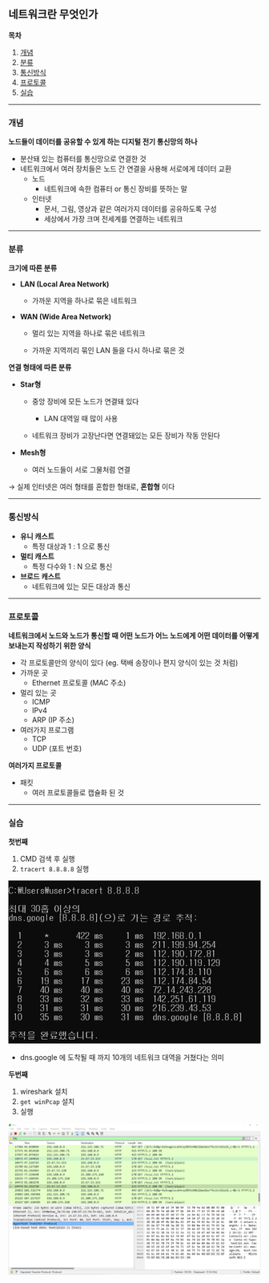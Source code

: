 ## 네트워크란 무엇인가

**목차**

1. [개념](#개념)
2. [분류](#분류)
3. [통신방식](#통신방식)
4. [프로토콜](#프로토콜)
5. [실습](#실습)

---

### 개념

**노드들이 데이터를 공유할 수 있게 하는 디지털 전기 통신망의 하나**

* 분산돼 있는 컴퓨터를 통신망으로 연결한 것
* 네트워크에서 여러 장치들은 노드 간 연결을 사용해 서로에게 데이터 교환
  * 노드 
    * 네트워크에 속한 컴퓨터 or 통신 장비를 뜻하는 말
  * 인터넷
    * 문서, 그림, 영상과 같은 여러가지 데이터를 공유하도록 구성
    * 세상에서 가장 크며 전세계를 연결하는 네트워크

---

### 분류

**크기에 따른 분류**

* **LAN (Local Area Network)**
  * 가까운 지역을 하나로 묶은 네트워크

* **WAN (Wide Area Network)**

  * 멀리 있는 지역을 하나로 묶은 네트워크

  * 가까운 지역끼리 묶인 LAN 들을 다시 하나로 묶은 것

**연결 형태에 따른 분류**

* **Star형**

  * 중앙 장비에 모든 노드가 연결돼 있다
    * LAN 대역일 때 많이 사용

  * 네트워크 장비가 고장난다면 연결돼있는 모든 장비가 작동 안된다

* **Mesh형**
  * 여러 노드들이 서로 그물처럼 연결

&rarr; 실제 인터넷은 여러 형태를 혼합한 형태로, **혼합형** 이다

---

### 통신방식

* **유니 캐스트**
  * 특정 대상과 1 : 1 으로 통신
* **멀티 캐스트**
  * 특정 다수와 1 : N 으로 통신
* **브로드 캐스트**
  * 네트워크에 있는 모든 대상과 통신

---

### 프로토콜

**네트워크에서 노드와 노드가 통신할 때 어떤 노드가 어느 노드에게 어떤 데이터를 어떻게 보내는지 작성하기 위한 양식**

* 각 프로토콜만의 양식이 있다 (eg. 택배 송장이나 편지 양식이 있는 것 처럼)
* 가까운 곳
  * Ethernet 프로토콜 (MAC 주소)
* 멀리 있는 곳
  * ICMP
  * IPv4
  * ARP (IP 주소)
* 여러가지 프로그램
  * TCP
  * UDP (포트 번호)

**여러가지 프로토콜**

* 패킷
  * 여러 프로토콜들로 캡슐화 된 것

---

### 실습

**첫번째**

1. CMD 검색 후 실행
2. `tracert 8.8.8.8` 실행

![구글서버](./assets/google_trace.png)

* dns.google 에 도착될 때 까지 10개의 네트워크 대역을 거쳤다는 의미

**두번째**

1. wireshark 설치
2. `get winPcap` 설치
3. 실행

![와이어샤크](./assets/wireShark.png)